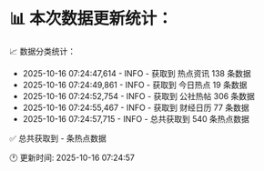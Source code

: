 📊 本次数据更新统计：
==========================

📈 数据分类统计：
- 2025-10-16 07:24:47,614 - INFO - 获取到 热点资讯 138 条数据
- 2025-10-16 07:24:49,861 - INFO - 获取到 今日热点 19 条数据
- 2025-10-16 07:24:52,754 - INFO - 获取到 公社热帖 306 条数据
- 2025-10-16 07:24:55,467 - INFO - 获取到 财经日历 77 条数据
- 2025-10-16 07:24:57,715 - INFO - 总共获取到 540 条热点数据

✅ 总共获取到 - 条热点数据

🕐 更新时间: 2025-10-16 07:24:57
